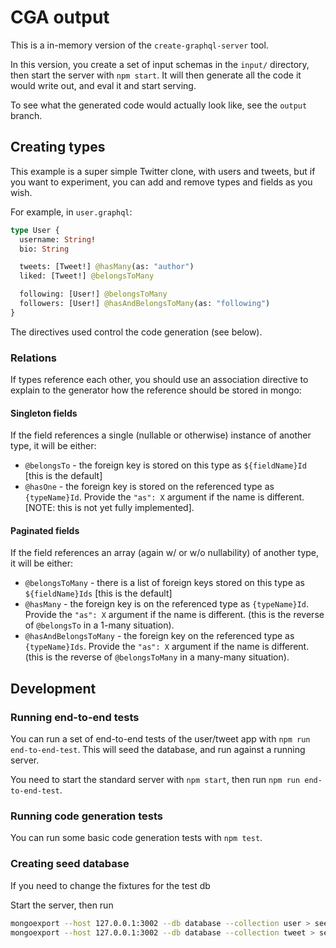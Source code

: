 # CGA output

This is a in-memory version of the `create-graphql-server` tool.

In this version, you create a set of input schemas in the `input/` directory, then start the server with `npm start`. It will then generate all the code it would write out, and eval it and start serving.

To see what the generated code would actually look like, see the `output` branch.


## Creating types

This example is a super simple Twitter clone, with users and tweets, but if you want to experiment, you can add and remove types and fields as you wish.

For example, in `user.graphql`:

```graphql
type User {
  username: String!
  bio: String

  tweets: [Tweet!] @hasMany(as: "author")
  liked: [Tweet!] @belongsToMany

  following: [User!] @belongsToMany
  followers: [User!] @hasAndBelongsToMany(as: "following")
}
```

The directives used control the code generation (see below).

### Relations

If types reference each other, you should use an association directive to explain to the generator how the reference should be stored in mongo:

#### Singleton fields

If the field references a single (nullable or otherwise) instance of another type, it will be either:

- `@belongsTo` - the foreign key is stored on this type as `${fieldName}Id` [this is the default]
- `@hasOne` - the foreign key is stored on the referenced type as `{typeName}Id`. Provide the `"as": X` argument if the name is different. [NOTE: this is not yet fully implemented].

#### Paginated fields

If the field references an array (again w/ or w/o nullability) of another type, it will be either:

- `@belongsToMany` - there is a list of foreign keys stored on this type as `${fieldName}Ids` [this is the default]
- `@hasMany` - the foreign key is on the referenced type as `{typeName}Id`. Provide the `"as": X` argument if the name is different. (this is the reverse of `@belongsTo` in a 1-many situation).
- `@hasAndBelongsToMany` - the foreign key on the referenced type as `{typeName}Ids`. Provide the `"as": X` argument if the name is different. (this is the reverse of `@belongsToMany` in a many-many situation).

## Development

### Running end-to-end tests

You can run a set of end-to-end tests of the user/tweet app with `npm run end-to-end-test`. This will seed the database, and run against a running server.

You need to start the standard server with `npm start`, then run `npm run end-to-end-test`.

### Running code generation tests

You can run some basic code generation tests with `npm test`.

### Creating seed database

If you need to change the fixtures for the test db

Start the server, then run
```bash
mongoexport --host 127.0.0.1:3002 --db database --collection user > seeds/user.json
mongoexport --host 127.0.0.1:3002 --db database --collection tweet > seeds/tweet.json
```
